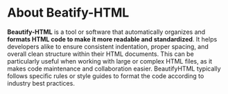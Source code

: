 # About Beatify-HTML

<strong>Beautify-HTML</strong> is a tool or software that automatically organizes and <b>formats HTML code to make it more readable and standardized</b>. It helps developers alike to ensure consistent indentation, proper spacing, and overall clean structure within their HTML documents. This can be particularly useful when working with large or complex HTML files, as it makes code maintenance and collaboration easier. BeautifyHTML typically follows specific rules or style guides to format the code according to industry best practices.

